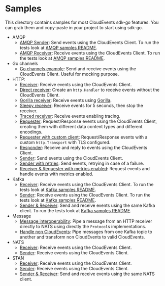 # Samples

This directory contains samples for most CloudEvents sdk-go features. 
You can grab them and copy-paste in your project to start using sdk-go.

<!-- TODO: update all samples to use the latest release rather than local. -->

* AMQP
  * [AMQP Sender](./amqp/sender): Send events using the CloudEvents Client. To run the tests look at [AMQP samples README](./amqp/README.md).
  * [AMQP Receiver](./amqp/receiver): Receive events using the CloudEvents Client. To run the tests look at [AMQP samples README](./amqp/README.md).
* Go channels
  * [Go channels example](./gochan): Send and receive events using the CloudEvents Client. Useful for mocking purpose.
* HTTP:
  * [Receiver](./http/receiver): Receive events using the CloudEvents Client.
  * [Direct receiver](./http/receiver-direct): Create an `http.Handler` to receive events without the CloudEvents Client.
  * [Gorilla receiver](./http/receiver-gorilla): Receive events using [Gorilla](https://www.gorillatoolkit.org/).
  * [Sleepy receiver](./http/receiver-sleepy): Receive events for 5 seconds, then stop the receiver. 
  * [Traced receiver](./http/receiver-traced): Receive events enabling tracing.
  * [Requester](./http/requester): Request/Response events using the CloudEvents Client, creating them with different data content types and different encodings.
  * [Requester with custom client](./http/requester-with-custom-client): Request/Response events with a custom `http.Transport` with TLS configured.
  * [Responder](./http/responder): Receive and reply to events using the CloudEvents Client.
  * [Sender](./http/sender): Send events using the CloudEvents Client.
  * [Sender with retries](./http/sender-retry): Send events, retrying in case of a failure.
  * [Receiver & Requester with metrics enabled](./http/metrics): Request events and handle events with metrics enabled.
* Kafka
  * [Receiver](./kafka/receiver): Receive events using the CloudEvents Client. To run the tests look at [Kafka samples README](./kafka/README.md).
  * [Sender](./kafka/sender): Receive events using the CloudEvents Client. To run the tests look at [Kafka samples README](./kafka/README.md).
  * [Sender & Receiver](./kafka/sender-receiver): Send and receive events using the same Kafka client. To run the tests look at [Kafka samples README](./kafka/README.md).
* Message
  * [Message interoperability](./nats/message-interoperability): Pipe a message from an HTTP receiver directly to NATS using directly the `Protocol`s implementations.
  * [Handle non CloudEvents](./kafka/message-handle-non-cloudevents): Pipe messages from one Kafka topic to another and transform non CloudEvents to valid CloudEvents.
* NATS
  * [Receiver](./nats/receiver): Receive events using the CloudEvents Client.
  * [Sender](./nats/sender): Receive events using the CloudEvents Client.
* STAN
  * [Receiver](./stan/receiver): Receive events using the CloudEvents Client.
  * [Sender](./stan/sender): Receive events using the CloudEvents Client.
  * [Sender & Receiver](./stan/sender-receiver): Send and receive events using the same NATS client.